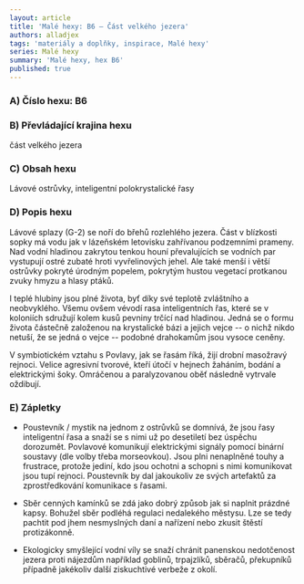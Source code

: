 ```yaml
---
layout: article
title: 'Malé hexy: B6 – Část velkého jezera'
authors: alladjex
tags: 'materiály a doplňky, inspirace, Malé hexy'
series: Malé hexy
summary: 'Malé hexy, hex B6'
published: true
---
```

### A) Číslo hexu: B6

### B) Převládající krajina hexu

část velkého jezera  

### C) Obsah hexu

Lávové ostrůvky, inteligentní polokrystalické řasy 

### D) Popis hexu

Lávové splazy (G-2) se noří do břehů rozlehlého jezera. Část v blízkosti sopky má vodu jak v lázeňském letovisku zahřívanou podzemními prameny. Nad vodní hladinou zakrytou tenkou houní převalujících se vodních par vystupují ostré zubaté hroti vyvřelinových jehel. Ale také menší i větší ostrůvky pokryté úrodným popelem, pokrytým hustou vegetací protkanou zvuky hmyzu a hlasy ptáků.  
  
I teplé hlubiny jsou plné života, byť díky své teplotě zvláštního a neobvyklého. Všemu ovšem vévodí rasa inteligentních řas, které se v koloniích sdružují kolem kusů pevniny trčící nad hladinou. Jedná se o formu života částečně založenou na krystalické bázi a jejich vejce -- o nichž nikdo netuší, že se jedná o vejce -- podobné drahokamům jsou vysoce ceněny.  
  
V symbiotickém vztahu s Povlavy, jak se řasám říká, žijí drobní masožravý rejnoci. Velice agresivní tvorové, kteří útočí v hejnech žaháním, bodání a elektrickými šoky. Omráčenou a paralyzovanou oběť následně vytrvale oždibují.  
  
### E) Zápletky

- Poustevník / mystik na jednom z ostrůvků se domnívá, že jsou řasy inteligentní řasa a snaží se s nimi už po desetiletí bez úspěchu dorozumět. Povlavové komunikují elektrickými signály pomocí binární soustavy (dle volby třeba morseovkou). Jsou plni nenaplněné touhy a frustrace, protože jediní, kdo jsou ochotni a schopni s nimi komunikovat jsou tupí rejnoci. Poustevník by dal jakoukoliv ze svých artefaktů za zprostředkování komunikace s řasami.

- Sběr cenných kamínků se zdá jako dobrý způsob jak si naplnit prázdné kapsy. Bohužel sběr podléhá regulaci nedalekého městysu. Lze se tedy pachtit pod jhem nesmyslných daní a nařízení nebo zkusit štěstí protizákonně.

- Ekologicky smyšlející vodní víly se snaží chránit panenskou nedotčenost jezera proti nájezdům například goblinů, trpajzlíků, sběračů, překupníků případně jakékoliv další ziskuchtivé verbeže z okolí.
